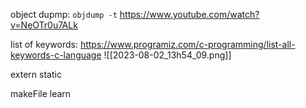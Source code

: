 
object dupmp: `objdump -t` <name> https://www.youtube.com/watch?v=NeOTr0u7ALk

list of keywords: https://www.programiz.com/c-programming/list-all-keywords-c-language
![[2023-08-02_13h54_09.png]]

extern
static


makeFile learn


